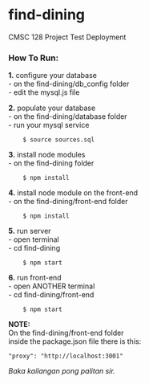 # find-dining
CMSC 128 Project Test Deployment

### How To Run:
**1.** configure your database  
	- on the find-dining/db_config folder  
	- edit the mysql.js file  
	  
**2.** populate your database  
	- on the find-dining/database folder  
	- run your mysql service   
```
	$ source sources.sql
```

**3.** install node modules  
	- on the find-dining folder  
```
	$ npm install
```
**4.** install node module on the front-end  
	- on the find-dining/front-end folder  
```
	$ npm install
```
**5.** run server  
	- open terminal  
	- cd find-dining
	
```
	$ npm start
```

**6.** run front-end  
	- open ANOTHER terminal  
	- cd find-dining/front-end  
	
```
	$ npm start
```  

**NOTE:**   
On the find-dining/front-end folder  
  inside the package.json file there is this:  

	"proxy": "http://localhost:3001"  

*Baka kailangan pong palitan sir.*
